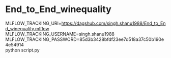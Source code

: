# End_to_End_winequality
MLFLOW_TRACKING_URI=https://dagshub.com/singh.shanu1988/End_to_End_winequality.mlflow \
MLFLOW_TRACKING_USERNAME=singh.shanu1988 \
MLFLOW_TRACKING_PASSWORD=85d3b3428bfdf23ee7d518a37c50b190e4e54914 \
python script.py

